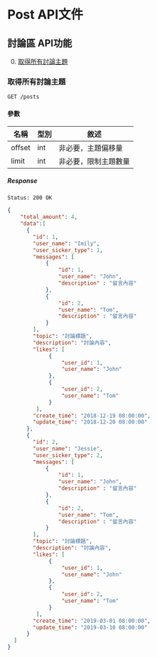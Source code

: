 # Post API文件

## 討論區 API功能

0. [取得所有討論主題](#取得所有討論主題)

### 取得所有討論主題

`GET /posts`

#### 參數

| 名稱       | 型別   | 敘述                     |
| ---------- | ------ | ------------------------ |
| offset    | int | 非必要，主題偏移量  |
| limit     | int | 非必要，限制主題數量 |

##### Response

`Status: 200 OK`

```json
{
    "total_amount": 4,
    "data":[
      {
        "id": 1,
        "user_name": "Imily",
        "user_sicker_type": 1,
        "messages": [
            {
                "id": 1,
                "user_name": "John",
                "description" : "留言內容"
            },
            {
                "id": 2,
                "user_name": "Tom",
                "description" : "留言內容"
            }
        ],
        "topic": "討論標題",
        "description": "討論內容",
        "likes": [
             {
                 "user_id": 1,
                 "user_name": "John"
             },
             {
                 "user_id": 2,
                 "user_name": "Tom"
             }
         ],
        "create_time": "2018-12-19 08:00:00",
        "update_time": "2018-12-20 08:00:00"
      },
      {
        "id": 2,
        "user_name": "Jessie",
        "user_sicker_type": 2,
        "messages": [
            {
                "id": 1,
                "user_name": "John",
                "description" : "留言內容"
            },
            {
                "id": 2,
                "user_name": "Tom",
                "description" : "留言內容"
            }
        ],
        "topic": "討論標題",
        "description": "討論內容",
        "likes": [
             {
                 "user_id": 1,
                 "user_name": "John"
             },
             {
                 "user_id": 2,
                 "user_name": "Tom"
             }
         ],
        "create_time": "2019-03-01 08:00:00",
        "update_time": "2019-03-10 08:00:00"
      }
  ]
}
```
